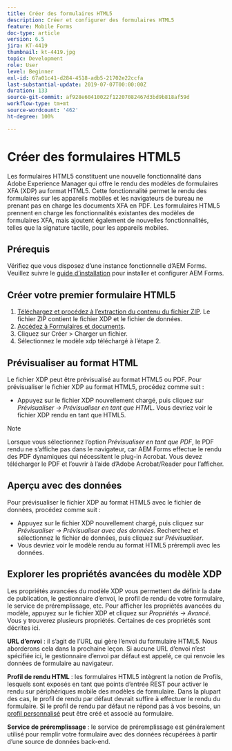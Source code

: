 ```yaml
---
title: Créer des formulaires HTML5
description: Créer et configurer des formulaires HTML5
feature: Mobile Forms
doc-type: article
version: 6.5
jira: KT-4419
thumbnail: kt-4419.jpg
topic: Development
role: User
level: Beginner
exl-id: 67a01c41-d284-4518-adb5-21702e22ccfa
last-substantial-update: 2019-07-07T00:00:00Z
duration: 133
source-git-commit: af928e60410022f12207082467d3bd9b818af59d
workflow-type: tm+mt
source-wordcount: '462'
ht-degree: 100%

---
```


# Créer des formulaires HTML5

Les formulaires HTML5 constituent une nouvelle fonctionnalité dans Adobe Experience Manager qui offre le rendu des modèles de formulaires XFA (XDP) au format HTML5. Cette fonctionnalité permet le rendu des formulaires sur les appareils mobiles et les navigateurs de bureau ne prenant pas en charge les documents XFA en PDF. Les formulaires HTML5 prennent en charge les fonctionnalités existantes des modèles de formulaires XFA, mais ajoutent également de nouvelles fonctionnalités, telles que la signature tactile, pour les appareils mobiles.

## Prérequis

Vérifiez que vous disposez d’une instance fonctionnelle d’AEM Forms. Veuillez suivre le [guide d’installation](https://experienceleague.adobe.com/docs/experience-manager-65/forms/install-aem-forms/osgi-installation/installing-configuring-aem-forms-osgi.html?lang=fr) pour installer et configurer AEM Forms.

## Créer votre premier formulaire HTML5

1. [Téléchargez et procédez à l’extraction du contenu du fichier ZIP](assets/assets.zip). Le fichier ZIP contient le fichier XDP et le fichier de données.
2. [Accédez à Formulaires et documents](http://localhost:4502/aem/forms.html/content/dam/formsanddocuments).
3. Cliquez sur Créer > Charger un fichier.
4. Sélectionnez le modèle xdp téléchargé à l’étape 2.

## Prévisualiser au format HTML

Le fichier XDP peut être prévisualisé au format HTML5 ou PDF. Pour prévisualiser le fichier XDP au format HTML5, procédez comme suit :

* Appuyez sur le fichier XDP nouvellement chargé, puis cliquez sur _Prévisualiser -> Prévisualiser en tant que HTML_. Vous devriez voir le fichier XDP rendu en tant que HTML5.

>[!NOTE]
>Lorsque vous sélectionnez l’option _Prévisualiser en tant que PDF_, le PDF rendu ne s’affiche pas dans le navigateur, car AEM Forms effectue le rendu des PDF dynamiques qui nécessitent le plug-in Acrobat. Vous devez télécharger le PDF et l’ouvrir à l’aide d’Adobe Acrobat/Reader pour l’afficher.


## Aperçu avec des données

Pour prévisualiser le fichier XDP au format HTML5 avec le fichier de données, procédez comme suit :

* Appuyez sur le fichier XDP nouvellement chargé, puis cliquez sur _Prévisualiser -> Prévisualiser avec des données_. Recherchez et sélectionnez le fichier de données, puis cliquez sur _Prévisualiser_.
* Vous devriez voir le modèle rendu au format HTML5 prérempli avec les données.

## Explorer les propriétés avancées du modèle XDP

Les propriétés avancées du modèle XDP vous permettent de définir la date de publication, le gestionnaire d’envoi, le profil de rendu de votre formulaire, le service de préremplissage, etc. Pour afficher les propriétés avancées du modèle, appuyez sur le fichier XDP et cliquez sur _Propriétés -> Avancé_. Vous y trouverez plusieurs propriétés. Certaines de ces propriétés sont décrites ici.

**URL d’envoi** : il s’agit de l’URL qui gère l’envoi du formulaire HTML5. Nous aborderons cela dans la prochaine leçon. Si aucune URL d’envoi n’est spécifiée ici, le gestionnaire d’envoi par défaut est appelé, ce qui renvoie les données de formulaire au navigateur.

**Profil de rendu HTML** : les formulaires HTML5 intègrent la notion de Profils, lesquels sont exposés en tant que points d’entrée REST pour activer le rendu sur périphériques mobile des modèles de formulaire. Dans la plupart des cas, le profil de rendu par défaut devrait suffire à effectuer le rendu du formulaire. Si le profil de rendu par défaut ne répond pas à vos besoins, un [profil personnalisé](https://experienceleague.adobe.com/docs/experience-manager-65/forms/html5-forms/custom-profile.html?lang=fr) peut être créé et associé au formulaire.

**Service de préremplissage** : le service de préremplissage est généralement utilisé pour remplir votre formulaire avec des données récupérées à partir d’une source de données back-end.
